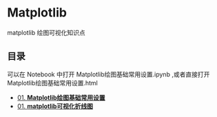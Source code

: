 # Matplotlib
matplotlib 绘图可视化知识点
## 目录
可以在 Notebook 中打开 Matplotlib绘图基础常用设置.ipynb ,或者直接打开 Matplotlib绘图基础常用设置.html

 - [01. **Matplotlib绘图基础常用设置**](Matplotlib绘图基础常用设置/Matplotlib绘图基础常用设置.md)
  - [01. **matplotlib可视化折线图**](matplotlib可视化折线图/matplotlib可视化折线图.md)
